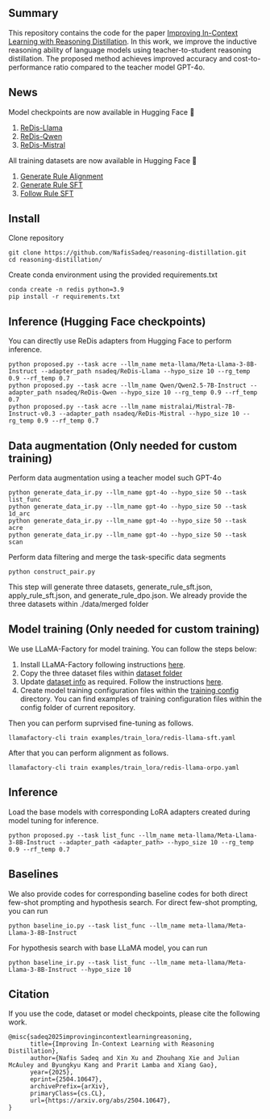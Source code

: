 ## Summary

This repository contains the code for the paper [Improving In-Context Learning with Reasoning Distillation](https://arxiv.org/abs/2504.10647). In this work, we improve the inductive reasoning ability of language models using teacher-to-student reasoning distillation. The proposed method achieves improved accuracy and cost-to-performance ratio compared to the teacher model GPT-4o.

## News

Model checkpoints are now available in Hugging Face 🤗
1. [ReDis-Llama](https://huggingface.co/nsadeq/ReDis-Llama)
2. [ReDis-Qwen](https://huggingface.co/nsadeq/ReDis-Qwen)
3. [ReDis-Mistral](https://huggingface.co/nsadeq/ReDis-Mistral)

All training datasets are now available in Hugging Face 🤗
1. [Generate Rule Alignment](https://huggingface.co/datasets/nsadeq/redis_generate_rule_alignment)
2. [Generate Rule SFT](https://huggingface.co/datasets/nsadeq/redis_generate_rule_sft)
3. [Follow Rule SFT](https://huggingface.co/datasets/nsadeq/redis_follow_rule_sft)

## Install

Clone repository
```
git clone https://github.com/NafisSadeq/reasoning-distillation.git
cd reasoning-distillation/
```
Create conda environment using the provided requirements.txt

```
conda create -n redis python=3.9
pip install -r requirements.txt
```

## Inference (Hugging Face checkpoints)

You can directly use ReDis adapters from Hugging Face to perform inference.
```
python proposed.py --task acre --llm_name meta-llama/Meta-Llama-3-8B-Instruct --adapter_path nsadeq/ReDis-Llama --hypo_size 10 --rg_temp 0.9 --rf_temp 0.7
python proposed.py --task acre --llm_name Qwen/Qwen2.5-7B-Instruct --adapter_path nsadeq/ReDis-Qwen --hypo_size 10 --rg_temp 0.9 --rf_temp 0.7
python proposed.py --task acre --llm_name mistralai/Mistral-7B-Instruct-v0.3 --adapter_path nsadeq/ReDis-Mistral --hypo_size 10 --rg_temp 0.9 --rf_temp 0.7
```

## Data augmentation (Only needed for custom training)

Perform data augmentation using a teacher model such GPT-4o

```
python generate_data_ir.py --llm_name gpt-4o --hypo_size 50 --task list_func
python generate_data_ir.py --llm_name gpt-4o --hypo_size 50 --task 1d_arc
python generate_data_ir.py --llm_name gpt-4o --hypo_size 50 --task acre
python generate_data_ir.py --llm_name gpt-4o --hypo_size 50 --task scan
```

Perform data filtering and merge the task-specific data segments

```
python construct_pair.py
```

This step will generate three datasets, generate_rule_sft.json, apply_rule_sft.json, and generate_rule_dpo.json. We already provide the three datasets within ./data/merged folder

## Model training (Only needed for custom training)

We use LLaMA-Factory for model training. You can follow the steps below: 
1. Install LLaMA-Factory following instructions [here](https://github.com/hiyouga/LLaMA-Factory/tree/main?tab=readme-ov-file#installation).
2. Copy the three dataset files within [dataset folder](https://github.com/hiyouga/LLaMA-Factory/tree/main/data)
3. Update [dataset info](LLaMA-Factorydata/dataset_info.json) as required. Follow the instructions [here](https://github.com/hiyouga/LLaMA-Factory/blob/main/data/README.md).
4. Create model training configuration files within the [training config](LLaMA-Factory/examples/train_lora/) directory. You can find examples of training configuration files within the config folder of current repository.

Then you can perform suprvised fine-tuning as follows. 

```  
llamafactory-cli train examples/train_lora/redis-llama-sft.yaml
```

After that you can perform alignment as follows.

```
llamafactory-cli train examples/train_lora/redis-llama-orpo.yaml
```

## Inference

Load the base models with corresponding LoRA adapters created during model tuning for inference.

```
python proposed.py --task list_func --llm_name meta-llama/Meta-Llama-3-8B-Instruct --adapter_path <adapter_path> --hypo_size 10 --rg_temp 0.9 --rf_temp 0.7
```

## Baselines
We also provide codes for corresponding baseline codes for both direct few-shot prompting and hypothesis search. For direct few-shot prompting, you can run

```
python baseline_io.py --task list_func --llm_name meta-llama/Meta-Llama-3-8B-Instruct
```

For hypothesis search with base LLaMA model, you can run

```
python baseline_ir.py --task list_func --llm_name meta-llama/Meta-Llama-3-8B-Instruct --hypo_size 10
```

## Citation

If you use the code, dataset or model checkpoints, please cite the following work.

```
@misc{sadeq2025improvingincontextlearningreasoning,
      title={Improving In-Context Learning with Reasoning Distillation}, 
      author={Nafis Sadeq and Xin Xu and Zhouhang Xie and Julian McAuley and Byungkyu Kang and Prarit Lamba and Xiang Gao},
      year={2025},
      eprint={2504.10647},
      archivePrefix={arXiv},
      primaryClass={cs.CL},
      url={https://arxiv.org/abs/2504.10647}, 
}
```

